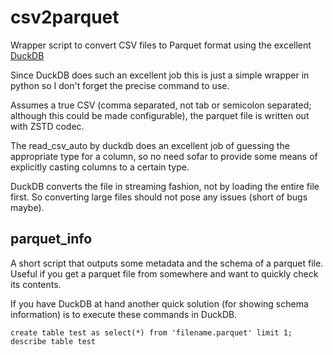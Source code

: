 # csv2parquet
Wrapper script to convert CSV files to Parquet format using the excellent [DuckDB](https://duckdb.org/)

Since DuckDB does such an excellent job this is just a simple wrapper in python so I don't forget the precise command to use.

Assumes a true CSV (comma separated, not tab or semicolon separated; although this could be made configurable), the parquet file is written out with ZSTD codec.

The read_csv_auto by duckdb does an excellent job of guessing the appropriate type for a column,
so no need sofar to provide some means of explicitly casting columns to a certain type.

DuckDB converts the file in streaming fashion, not by loading the entire file first. 
So converting large files should not pose any issues (short of bugs maybe).

## parquet_info
A short script that outputs some metadata and the schema of a parquet file.
Useful if you get a parquet file from somewhere and want to quickly check its contents.

If you have DuckDB at hand another quick solution (for showing schema information) is to execute these commands in DuckDB.

`create table test as select(*) from 'filename.parquet' limit 1;`<br/>
`describe table test`

